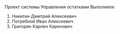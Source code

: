 Проект системы Управления остатками
Выполняли:
1. Никитин Дмитрий Алексеевич
2. Погребной Иван Алексеевич
3. Григорян Карлен Каренович
